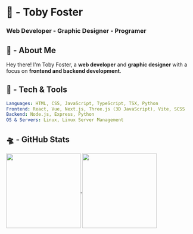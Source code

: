 # 🦄 - Toby Foster 
### Web Developer - Graphic Designer - Programer


## 👾 - About Me

Hey there! I'm Toby Foster, a **web developer** and **graphic designer** with a focus on **frontend and backend development**.


## 💾 - Tech & Tools

```yaml
Languages: HTML, CSS, JavaScript, TypeScript, TSX, Python
Frontend: React, Vue, Next.js, Three.js (3D JavaScript), Vite, SCSS
Backend: Node.js, Express, Python
OS & Servers: Linux, Linux Server Management
```

## 🛸 - GitHub Stats
<a href="https://github.com/anuraghazra/github-readme-stats">
  <img height=200 align="center" src="https://github-readme-stats.vercel.app/api?username=confjuzen&show_icons=true&theme=rose_pine&card_width=380" />
</a>
<a href="https://github.com/anuraghazra/convoychat">
  <img height=200 align="center" src="https://github-readme-stats.vercel.app/api/top-langs/?username=confjuzen&layout=compact&theme=rose_pine&size_weight=0.1&count_weight=0.9&card_width=340" />
</a>
